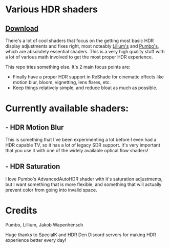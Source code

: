 # Various HDR shaders

## [Download]()

There's a lot of cool shaders that focus on the getting most basic HDR display adjustments and fixes right, most noteably [Lilium's](https://github.com/EndlesslyFlowering/ReShade_HDR_shaders) and [Pumbo's](https://github.com/Filoppi/PumboAutoHDR), which are absolutely essential shaders. This is a very high quality stuff with a lot of various math involved to get the most proper HDR experience.

This repo tries something else. It's 2 main focus points are:
- Finally have a proper HDR support in ReShade for cinematic effects like motion blur, bloom, vignetting, lens flares, etc.
- Keep things relatively simple, and reduce bloat as much as possible.

# Currently available shaders:
## - HDR Motion Blur

This is something that I've been experimenting a lot before I even had a HDR capable TV, so it has a lot of legacy SDR support. It's very important that you use it with one of the widely available optical flow shaders!

## - HDR Saturation

I love Pumbo's AdvancedAutoHDR shader with it's saturation adjustments, but I want something that is more flexible, and something that will actually prevent color from going into invalid space.

# Credits

Pumbo, Lillium, Jakob Wapenhensch

Huge thanks to SpecialK and HDR Den Discord servers for making HDR experience better every day!
